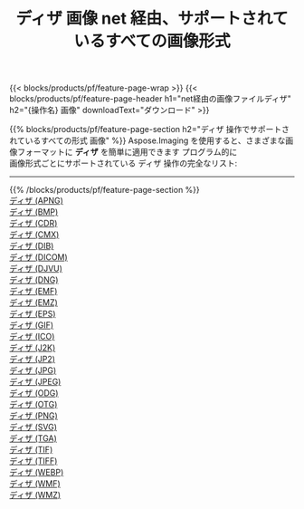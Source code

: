 ﻿---
title: ディザ 画像 net 経由、サポートされているすべての画像形式 
weight: 3920
url: /ja/net/dither 
lang: ja
langdirlevel: 2
locales: zh-hans,ja,it,ru,de,es,fr,nl,id,lt,pl,pt,vi,tr,ko,zh-hant,ar,hi,th,sv,cs,uk,he
description: Aspose.Imaging を使用すると、net 経由で簡単に ディザ イメージを作成できます
---

{{< blocks/products/pf/feature-page-wrap >}}
{{< blocks/products/pf/feature-page-header h1="net経由の画像ファイルディザ" h2="{操作名} 画像" downloadText="ダウンロード" >}}


{{% blocks/products/pf/feature-page-section  h2="ディザ 操作でサポートされているすべての形式 画像" %}}
Aspose.Imaging を使用すると、さまざまな画像フォーマットに **ディザ** を簡単に適用できます プログラム的に
<br/>
画像形式ごとにサポートされている ディザ 操作の完全なリスト:
<hr/>
{{% /blocks/products/pf/feature-page-section %}}
<div class="container-fluid productfamilypage bg-gray">
    <div class="convertypes bg-gray agp-content section">
        <div class="container">
		<div class="row other-converters">
		    <div class='col-md-2 other-converter remove-lp remove-rp'><a href="/imaging/ja/net/dither/apng" >ディザ (APNG)</a></div><div class='col-md-2 other-converter remove-lp remove-rp'><a href="/imaging/ja/net/dither/bmp" >ディザ (BMP)</a></div><div class='col-md-2 other-converter remove-lp remove-rp'><a href="/imaging/ja/net/dither/cdr" >ディザ (CDR)</a></div><div class='col-md-2 other-converter remove-lp remove-rp'><a href="/imaging/ja/net/dither/cmx" >ディザ (CMX)</a></div><div class='col-md-2 other-converter remove-lp remove-rp'><a href="/imaging/ja/net/dither/dib" >ディザ (DIB)</a></div><div class='col-md-2 other-converter remove-lp remove-rp'><a href="/imaging/ja/net/dither/dicom" >ディザ (DICOM)</a></div><div class='col-md-2 other-converter remove-lp remove-rp'><a href="/imaging/ja/net/dither/djvu" >ディザ (DJVU)</a></div><div class='col-md-2 other-converter remove-lp remove-rp'><a href="/imaging/ja/net/dither/dng" >ディザ (DNG)</a></div><div class='col-md-2 other-converter remove-lp remove-rp'><a href="/imaging/ja/net/dither/emf" >ディザ (EMF)</a></div><div class='col-md-2 other-converter remove-lp remove-rp'><a href="/imaging/ja/net/dither/emz" >ディザ (EMZ)</a></div><div class='col-md-2 other-converter remove-lp remove-rp'><a href="/imaging/ja/net/dither/eps" >ディザ (EPS)</a></div><div class='col-md-2 other-converter remove-lp remove-rp'><a href="/imaging/ja/net/dither/gif" >ディザ (GIF)</a></div><div class='col-md-2 other-converter remove-lp remove-rp'><a href="/imaging/ja/net/dither/ico" >ディザ (ICO)</a></div><div class='col-md-2 other-converter remove-lp remove-rp'><a href="/imaging/ja/net/dither/j2k" >ディザ (J2K)</a></div><div class='col-md-2 other-converter remove-lp remove-rp'><a href="/imaging/ja/net/dither/jp2" >ディザ (JP2)</a></div><div class='col-md-2 other-converter remove-lp remove-rp'><a href="/imaging/ja/net/dither/jpg" >ディザ (JPG)</a></div><div class='col-md-2 other-converter remove-lp remove-rp'><a href="/imaging/ja/net/dither/jpeg" >ディザ (JPEG)</a></div><div class='col-md-2 other-converter remove-lp remove-rp'><a href="/imaging/ja/net/dither/odg" >ディザ (ODG)</a></div><div class='col-md-2 other-converter remove-lp remove-rp'><a href="/imaging/ja/net/dither/otg" >ディザ (OTG)</a></div><div class='col-md-2 other-converter remove-lp remove-rp'><a href="/imaging/ja/net/dither/png" >ディザ (PNG)</a></div><div class='col-md-2 other-converter remove-lp remove-rp'><a href="/imaging/ja/net/dither/svg" >ディザ (SVG)</a></div><div class='col-md-2 other-converter remove-lp remove-rp'><a href="/imaging/ja/net/dither/tga" >ディザ (TGA)</a></div><div class='col-md-2 other-converter remove-lp remove-rp'><a href="/imaging/ja/net/dither/tif" >ディザ (TIF)</a></div><div class='col-md-2 other-converter remove-lp remove-rp'><a href="/imaging/ja/net/dither/tiff" >ディザ (TIFF)</a></div><div class='col-md-2 other-converter remove-lp remove-rp'><a href="/imaging/ja/net/dither/webp" >ディザ (WEBP)</a></div><div class='col-md-2 other-converter remove-lp remove-rp'><a href="/imaging/ja/net/dither/wmf" >ディザ (WMF)</a></div><div class='col-md-2 other-converter remove-lp remove-rp'><a href="/imaging/ja/net/dither/wmz" >ディザ (WMZ)</a></div>
                </div>
        </div>
    </div>
</div>
<br/>
